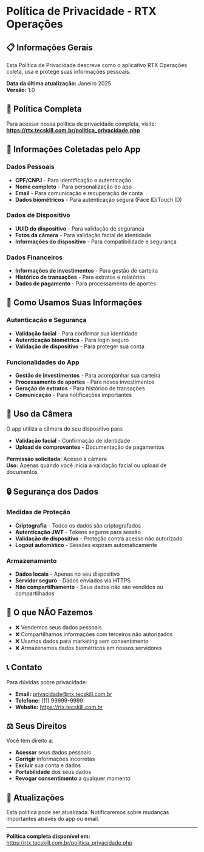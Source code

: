# Política de Privacidade - RTX Operações

## 📋 Informações Gerais

Esta Política de Privacidade descreve como o aplicativo RTX Operações coleta, usa e protege suas informações pessoais.

**Data da última atualização:** Janeiro 2025  
**Versão:** 1.0

## 🔗 Política Completa

Para acessar nossa política de privacidade completa, visite:  
**https://rtx.tecskill.com.br/politica_privacidade.php**

## 📱 Informações Coletadas pelo App

### Dados Pessoais
- **CPF/CNPJ** - Para identificação e autenticação
- **Nome completo** - Para personalização do app
- **Email** - Para comunicação e recuperação de conta
- **Dados biométricos** - Para autenticação segura (Face ID/Touch ID)

### Dados de Dispositivo
- **UUID do dispositivo** - Para validação de segurança
- **Fotos da câmera** - Para validação facial de identidade
- **Informações do dispositivo** - Para compatibilidade e segurança

### Dados Financeiros
- **Informações de investimentos** - Para gestão de carteira
- **Histórico de transações** - Para extratos e relatórios
- **Dados de pagamento** - Para processamento de aportes

## 🔐 Como Usamos Suas Informações

### Autenticação e Segurança
- **Validação facial** - Para confirmar sua identidade
- **Autenticação biométrica** - Para login seguro
- **Validação de dispositivo** - Para proteger sua conta

### Funcionalidades do App
- **Gestão de investimentos** - Para acompanhar sua carteira
- **Processamento de aportes** - Para novos investimentos
- **Geração de extratos** - Para histórico de transações
- **Comunicação** - Para notificações importantes

## 📸 Uso da Câmera

O app utiliza a câmera do seu dispositivo para:
- **Validação facial** - Confirmação de identidade
- **Upload de comprovantes** - Documentação de pagamentos

**Permissão solicitada:** Acesso à câmera  
**Uso:** Apenas quando você inicia a validação facial ou upload de documentos

## 🔒 Segurança dos Dados

### Medidas de Proteção
- **Criptografia** - Todos os dados são criptografados
- **Autenticação JWT** - Tokens seguros para sessão
- **Validação de dispositivo** - Proteção contra acesso não autorizado
- **Logout automático** - Sessões expiram automaticamente

### Armazenamento
- **Dados locais** - Apenas no seu dispositivo
- **Servidor seguro** - Dados enviados via HTTPS
- **Não compartilhamento** - Seus dados não são vendidos ou compartilhados

## 🚫 O que NÃO Fazemos

- ❌ Vendemos seus dados pessoais
- ❌ Compartilhamos informações com terceiros não autorizados
- ❌ Usamos dados para marketing sem consentimento
- ❌ Armazenamos dados biométricos em nossos servidores

## 📞 Contato

Para dúvidas sobre privacidade:
- **Email:** privacidade@rtx.tecskill.com.br
- **Telefone:** (11) 99999-9999
- **Website:** https://rtx.tecskill.com.br

## ⚖️ Seus Direitos

Você tem direito a:
- **Acessar** seus dados pessoais
- **Corrigir** informações incorretas
- **Excluir** sua conta e dados
- **Portabilidade** dos seus dados
- **Revogar consentimento** a qualquer momento

## 🔄 Atualizações

Esta política pode ser atualizada. Notificaremos sobre mudanças importantes através do app ou email.

---

**Política completa disponível em:** https://rtx.tecskill.com.br/politica_privacidade.php 